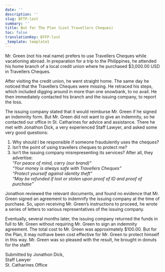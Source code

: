 ```yaml
---
date: ''
description: ''
slug: BFTP-lost
summary: ''
title: But for The Plan (Lost Travellers Cheques)
toc: false
translationKey: BTFP-lost
_template: template1
---
```


Mr. Green (not his real name) prefers to use Travellers Cheques while vacationing abroad. In preparation for a trip to the Philippines, he attended his home branch of a local credit union where he purchased $3,000.00 USD in Travellers Cheques.

After visiting the credit union, he went straight home. The same day he noticed that the Travellers Cheques were missing. He retraced his steps, which included digging around in more than one snowbank, to no avail. He then immediately contacted his branch and the issuing company, to report the loss.

The issuing company stated that it would reimburse Mr. Green if he signed an indemnity form. But Mr. Green did not want to give an indemnity, so he contacted our office in St. Catharines for advice and assistance. There he met with Jonathon Dick, a very experienced Staff Lawyer, and asked some very good questions:

1. Why should I be responsible if someone fraudulently uses the cheques?
2. Isn’t the point of using travellers cheques to protect me?
3. Isn’t the issuing company misrepresenting its services? After all, they advertise:  
_“For peace of mind, carry (our brand)”_  
_“Your money is always safe with Travellers Cheques”_  
_“Protect yourself against identity theft”_  
_“May be refunded if lost or stolen upon proof of ID and proof of purchase”_  

Jonathon reviewed the relevant documents, and found no evidence that Mr. Green signed an agreement to indemnify the issuing company at the time of purchase. So, upon receiving Mr. Green’s instructions to proceed, he wrote a series of letters to various representatives of the issuing company.

Eventually, several months later, the issuing company returned the funds in full to Mr. Green without requiring Mr. Green to sign an indemnity agreement. The total cost to Mr. Green was approximately $100.00. But for the Plan, it may nothave been cost effective for Mr. Green to protect himself in this way. Mr. Green was so pleased with the result, he brought in donuts for the staff!

Submitted by Jonathon Dick,  
Staff Lawyer  
St. Catharines Office
